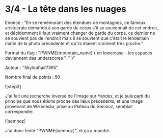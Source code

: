 # 3/4 - La tête dans les nuages

Enoncé : "En se remémorant des étendues de montagnes, ce fameux aristocrate demanda à son garde du corps s'il se souvennait de cet endroit, et décidemment il faut vraiment changer de garde du corps, ce dernier ne se souvient pas de l'endroit mais il se souvient que c'était le lendemain matin de la photo précédente et qu'ils étaient vraiment très proche."

Format du flag : "PWNME{mountain_name} ( en lowercase - les espaces deviennent des underscores "_" )"

Auteur : "Skylopha#7395"

Nombre final de points : 50

![step3]

J'ai fait une recherche inversé de l'image sur Yandex, et je suis parti du principe que nous étions proche des lieux précedents, et une image provenant de Wikimedia, prise au Plateau du Semnoz, semblait correspondre.

![semnoz]

J'ai donc tenté "PWNME{semnoz}", et ça a marché.
